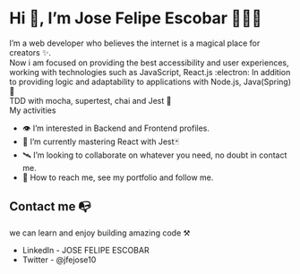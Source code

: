 # Hi 🤝, I’m Jose Felipe Escobar 👨‍💻👾
I’m a web developer who believes the internet is a magical place for creators ✨.
<br> Now i am focused on providing the best accessibility and user experiences, working with technologies such as 
JavaScript, React.js :electron: In addition to providing logic and adaptability to applications with Node.js, Java(Spring)🍃
<br> TDD with mocha, supertest, chai and Jest 🧪
<br>
My activities 
  * 👁️ I’m interested in Backend and Frontend profiles.
  * 🌱 I’m currently mastering React with Jest🃏
  * 🛰️ I’m looking to collaborate on whatever you need, no doubt in contact me.
  * 🔎 How to reach me, see my portfolio and follow me.
## Contact me 📭
we can learn and enjoy building amazing code ⚒️


 * LinkedIn - JOSE FELIPE ESCOBAR
 * Twitter - @jfejose10
